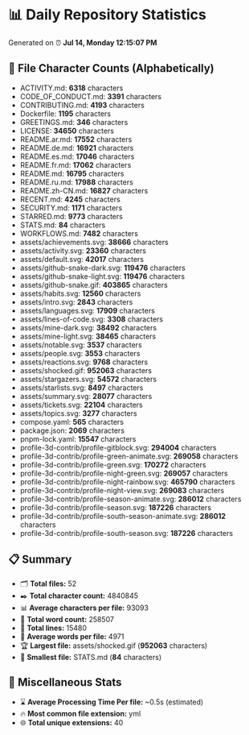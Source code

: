 # 📊 Daily Repository Statistics
Generated on ⏰ **Jul 14, Monday 12:15:07 PM**

## 📂 File Character Counts (Alphabetically)
- ACTIVITY.md: **6318** characters
- CODE_OF_CONDUCT.md: **3391** characters
- CONTRIBUTING.md: **4193** characters
- Dockerfile: **1195** characters
- GREETINGS.md: **346** characters
- LICENSE: **34650** characters
- README.ar.md: **17552** characters
- README.de.md: **16921** characters
- README.es.md: **17046** characters
- README.fr.md: **17062** characters
- README.md: **16795** characters
- README.ru.md: **17988** characters
- README.zh-CN.md: **16827** characters
- RECENT.md: **4245** characters
- SECURITY.md: **1171** characters
- STARRED.md: **9773** characters
- STATS.md: **84** characters
- WORKFLOWS.md: **7482** characters
- assets/achievements.svg: **38666** characters
- assets/activity.svg: **23360** characters
- assets/default.svg: **42017** characters
- assets/github-snake-dark.svg: **119476** characters
- assets/github-snake-light.svg: **119476** characters
- assets/github-snake.gif: **403865** characters
- assets/habits.svg: **12560** characters
- assets/intro.svg: **2843** characters
- assets/languages.svg: **17909** characters
- assets/lines-of-code.svg: **3308** characters
- assets/mine-dark.svg: **38492** characters
- assets/mine-light.svg: **38465** characters
- assets/notable.svg: **3537** characters
- assets/people.svg: **3553** characters
- assets/reactions.svg: **9768** characters
- assets/shocked.gif: **952063** characters
- assets/stargazers.svg: **54572** characters
- assets/starlists.svg: **8497** characters
- assets/summary.svg: **28077** characters
- assets/tickets.svg: **22104** characters
- assets/topics.svg: **3277** characters
- compose.yaml: **565** characters
- package.json: **2069** characters
- pnpm-lock.yaml: **15547** characters
- profile-3d-contrib/profile-gitblock.svg: **294004** characters
- profile-3d-contrib/profile-green-animate.svg: **269058** characters
- profile-3d-contrib/profile-green.svg: **170272** characters
- profile-3d-contrib/profile-night-green.svg: **269057** characters
- profile-3d-contrib/profile-night-rainbow.svg: **465790** characters
- profile-3d-contrib/profile-night-view.svg: **269083** characters
- profile-3d-contrib/profile-season-animate.svg: **286012** characters
- profile-3d-contrib/profile-season.svg: **187226** characters
- profile-3d-contrib/profile-south-season-animate.svg: **286012** characters
- profile-3d-contrib/profile-south-season.svg: **187226** characters

## 📋 Summary
- 🗂️ **Total files:** 52
- ✒️ **Total character count:** 4840845
- 📊 **Average characters per file:** 93093
- 📝 **Total word count:** 258507
- 🧾 **Total lines:** 15480
- 📐 **Average words per file:** 4971
- 🏆 **Largest file:** assets/shocked.gif (**952063** characters)
- 🥉 **Smallest file:** STATS.md (**84** characters)

## 🌟 Miscellaneous Stats
- ⌛ **Average Processing Time Per file:** ~0.5s (estimated)
- 🔥 **Most common file extension:** yml
- 🌐 **Total unique extensions:** 40
